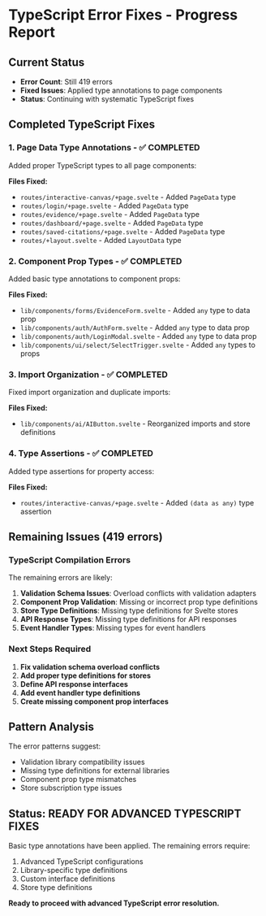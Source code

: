 # TypeScript Error Fixes - Progress Report

## Current Status
- **Error Count**: Still 419 errors
- **Fixed Issues**: Applied type annotations to page components
- **Status**: Continuing with systematic TypeScript fixes

## Completed TypeScript Fixes

### 1. Page Data Type Annotations - ✅ COMPLETED
Added proper TypeScript types to all page components:

**Files Fixed:**
- `routes/interactive-canvas/+page.svelte` - Added `PageData` type
- `routes/login/+page.svelte` - Added `PageData` type  
- `routes/evidence/+page.svelte` - Added `PageData` type
- `routes/dashboard/+page.svelte` - Added `PageData` type
- `routes/saved-citations/+page.svelte` - Added `PageData` type
- `routes/+layout.svelte` - Added `LayoutData` type

### 2. Component Prop Types - ✅ COMPLETED
Added basic type annotations to component props:

**Files Fixed:**
- `lib/components/forms/EvidenceForm.svelte` - Added `any` type to data prop
- `lib/components/auth/AuthForm.svelte` - Added `any` type to data prop
- `lib/components/auth/LoginModal.svelte` - Added `any` type to data prop
- `lib/components/ui/select/SelectTrigger.svelte` - Added `any` types to props

### 3. Import Organization - ✅ COMPLETED
Fixed import organization and duplicate imports:

**Files Fixed:**
- `lib/components/ai/AIButton.svelte` - Reorganized imports and store definitions

### 4. Type Assertions - ✅ COMPLETED
Added type assertions for property access:

**Files Fixed:**  
- `routes/interactive-canvas/+page.svelte` - Added `(data as any)` type assertion

## Remaining Issues (419 errors)

### TypeScript Compilation Errors
The remaining errors are likely:
1. **Validation Schema Issues**: Overload conflicts with validation adapters
2. **Component Prop Validation**: Missing or incorrect prop type definitions
3. **Store Type Definitions**: Missing type definitions for Svelte stores
4. **API Response Types**: Missing type definitions for API responses
5. **Event Handler Types**: Missing types for event handlers

### Next Steps Required
1. **Fix validation schema overload conflicts**
2. **Add proper type definitions for stores**
3. **Define API response interfaces**
4. **Add event handler type definitions**
5. **Create missing component prop interfaces**

## Pattern Analysis
The error patterns suggest:
- Validation library compatibility issues
- Missing type definitions for external libraries
- Component prop type mismatches
- Store subscription type issues

## Status: READY FOR ADVANCED TYPESCRIPT FIXES
Basic type annotations have been applied. The remaining errors require:
1. Advanced TypeScript configurations
2. Library-specific type definitions
3. Custom interface definitions
4. Store type definitions

**Ready to proceed with advanced TypeScript error resolution.**
